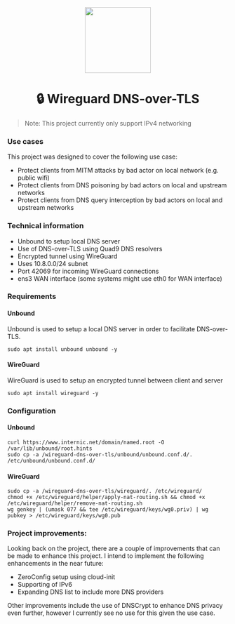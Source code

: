 <div id="header" align="center">
  <img src="https://media.giphy.com/media/gjrYDwbjnK8x36xZIO/giphy.gif" width="150"/>

  # :lock: Wireguard DNS-over-TLS
</div>

> Note: This project currently only support IPv4 networking

### Use cases
This project was designed to cover the following use case:
- Protect clients from MITM attacks by bad actor on local network (e.g. public wifi)
- Protect clients from DNS poisoning by bad actors on local and upstream networks
- Protect clients from DNS query interception by bad actors on local and upstream networks

### Technical information
- Unbound to setup local DNS server
- Use of DNS-over-TLS using Quad9 DNS resolvers
- Encrypted tunnel using WireGuard
- Uses 10.8.0.0/24 subnet
- Port 42069 for incoming WireGuard connections
- ens3 WAN interface (some systems might use eth0 for WAN interface)

### Requirements
#### Unbound
Unbound is used to setup a local DNS server in order to facilitate DNS-over-TLS.
```
sudo apt install unbound unbound -y
```

#### WireGuard
WireGuard is used to setup an encrypted tunnel between client and server
```
sudo apt install wireguard -y
```

### Configuration

#### Unbound
```
curl https://www.internic.net/domain/named.root -O /var/lib/unbound/root.hints
sudo cp -a /wireguard-dns-over-tls/unbound/unbound.conf.d/. /etc/unbound/unbound.conf.d/
```

#### WireGuard
```
sudo cp -a /wireguard-dns-over-tls/wireguard/. /etc/wireguard/ 
chmod +x /etc/wireguard/helper/apply-nat-routing.sh && chmod +x /etc/wireguard/helper/remove-nat-routing.sh 
wg genkey | (umask 077 && tee /etc/wireguard/keys/wg0.priv) | wg pubkey > /etc/wireguard/keys/wg0.pub
```

### Project improvements:
Looking back on the project, there are a couple of improvements that can be made to enhance this project. I intend to implement the following enhancements in the near future:

- ZeroConfig setup using cloud-init
- Supporting of IPv6
- Expanding DNS list to include more DNS providers

Other improvements include the use of DNSCrypt to enhance DNS privacy even further, however I currently see no use for this given the use case.
